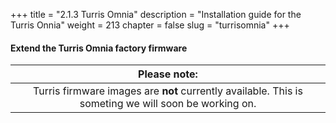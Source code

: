 +++
title = "2.1.3 Turris Omnia"
description = "Installation guide for the Turris Onnia"
weight = 213
chapter = false
slug = "turrisomnia"
+++

#### Extend the Turris Omnia factory firmware

| <i class="fa fa-exclamation-triangle"></i> Please note: |
| :-----: |
| Turris firmware images are **not** currently available. This is someting we will soon be working on.

